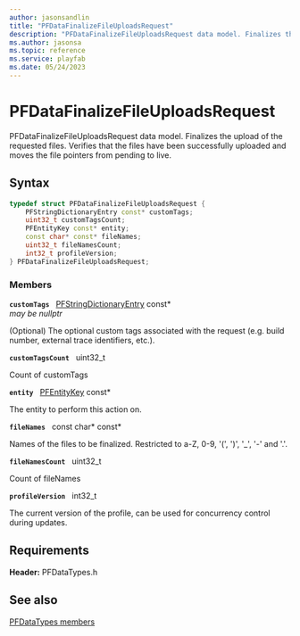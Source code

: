```yaml
---
author: jasonsandlin
title: "PFDataFinalizeFileUploadsRequest"
description: "PFDataFinalizeFileUploadsRequest data model. Finalizes the upload of the requested files. Verifies that the files have been successfully uploaded and moves the file pointers from pending to live."
ms.author: jasonsa
ms.topic: reference
ms.service: playfab
ms.date: 05/24/2023
---
```


# PFDataFinalizeFileUploadsRequest  

PFDataFinalizeFileUploadsRequest data model. Finalizes the upload of the requested files. Verifies that the files have been successfully uploaded and moves the file pointers from pending to live.  

## Syntax  
  
```cpp
typedef struct PFDataFinalizeFileUploadsRequest {  
    PFStringDictionaryEntry const* customTags;  
    uint32_t customTagsCount;  
    PFEntityKey const* entity;  
    const char* const* fileNames;  
    uint32_t fileNamesCount;  
    int32_t profileVersion;  
} PFDataFinalizeFileUploadsRequest;  
```
  
### Members  
  
**`customTags`** &nbsp; [PFStringDictionaryEntry](../../pftypes/structs/pfstringdictionaryentry.md) const*  
*may be nullptr*  
  
(Optional) The optional custom tags associated with the request (e.g. build number, external trace identifiers, etc.).
  
**`customTagsCount`** &nbsp; uint32_t  
  
Count of customTags
  
**`entity`** &nbsp; [PFEntityKey](../../pftypes/structs/pfentitykey-c.md) const*  
  
The entity to perform this action on.
  
**`fileNames`** &nbsp; const char* const*  
  
Names of the files to be finalized. Restricted to a-Z, 0-9, '(', ')', '_', '-' and '.'.
  
**`fileNamesCount`** &nbsp; uint32_t  
  
Count of fileNames
  
**`profileVersion`** &nbsp; int32_t  
  
The current version of the profile, can be used for concurrency control during updates.
  
  
## Requirements  
  
**Header:** PFDataTypes.h
  
## See also  
[PFDataTypes members](../pfdatatypes_members.md)  

  
  
